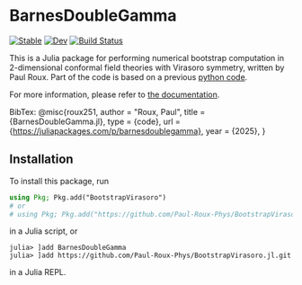 # BarnesDoubleGamma

[![Stable](https://img.shields.io/badge/docs-stable-blue.svg)](https://Paul-Roux-Phys.github.io/BootstrapVirasoro.jl/stable/)
[![Dev](https://img.shields.io/badge/docs-dev-blue.svg)](https://Paul-Roux-Phys.github.io/BootstrapVirasoro.jl/dev/)
[![Build Status](https://github.com/Paul-Roux-Phys/BootstrapVirasoro.jl/actions/workflows/CI.yml/badge.svg?branch=main)](https://github.com/Paul-Roux-Phys/BootstrapVirasoro.jl/actions/workflows/CI.yml?query=branch%3Amain)

This is a Julia package for performing numerical bootstrap computation in 2-dimensional conformal field theories with Virasoro symmetry, written by Paul Roux. Part of the code is based on a previous [python code](https://gitlab.com/s.g.ribault/Bootstrap_Virasoro/).

For more information, please refer to [the documentation](https://paul-roux-phys.github.io/BootstrapVirasoro.jl/stable/).

BibTex: 
@misc{roux251,
	author = "Roux, Paul",
	title = {BarnesDoubleGamma.jl},
	type = {code},
	url = {https://juliapackages.com/p/barnesdoublegamma},
	year = {2025},
}

## Installation

To install this package, run

```julia
using Pkg; Pkg.add("BootstrapVirasoro")
# or
# using Pkg; Pkg.add("https://github.com/Paul-Roux-Phys/BootstrapVirasoro.jl.git")
```

in a Julia script, or

```julia-repl
julia> ]add BarnesDoubleGamma
julia> ]add https://github.com/Paul-Roux-Phys/BootstrapVirasoro.jl.git
```

in a Julia REPL.
